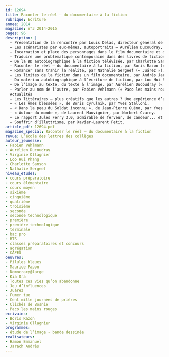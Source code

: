 ```yaml
---
id: 12694
title: Raconter le réel – du documentaire à la fiction
rubrique: Écriture 
annee: 2014
magazine: n°3 2014-2015
pages: 96
description: |
  – Présentation de la rencontre par Louis Delas, directeur général de l’école des loisirs et de Rue de Sèvres.
  – Les scénaristes par eux-mêmes, autoportraits – Aurélien Ducoudray, Emmanuel Hamon, Andrès Jarach, Virginie Ollagnier, Loo Hui Phang, Boris Razon, Charlotte Sanson, Nathalie Sergeef, Fabien Vehlmann.
  – Incarnation et place des personnages dans le film documentaire et de fiction, par Emmanuel Hamon (« Maurice Papon » et « Democracy@large »).
  – Traduire une problématique contemporaine dans des livres de fiction, par Virginie Ollagnier (« Kia Ora » et « Toutes ces vies qu’on abandonne »).
  – De la BD autobiographique à la fiction télévisée, par Charlotte Sanson (« Pilules bleues »).
  – Raconter le réel – du documentaire à la fiction, par Boris Razon (« Jeu d’influences » et « Palladium »).
  – Romancer sans trahir la réalité, par Nathalie Sergeef (« Juárez »).
  – Les limites de la fiction dans un film documentaire, par Andrès Jarach (« Fumer tue »).
  – Du matériau autobiographique à l’écriture de fiction, par Loo Hui Phang (« Cent mille journées de prières »).
  – De l’image au texte, du texte à l’image, par Aurélien Ducoudray (« Clichés de Bosnie »).
  – Parler au nom de l’autre, par Fabien Vehlmann (« Paco les mains rouges »).
  Actualités
  – Les littéraires – plus créatifs que les autres ? Une expérience d’atelier créatif en partenariat d’entreprise, par Anne-Marie Petitjean.
  – « Les Âmes blessées », de Boris Cyrulnik, par Yves Stalloni.
  – « Dans la peau du Soldat inconnu », de Jean-Pierre Guéno, par Yves Stalloni.
  – « Autour du monde », de Laurent Mauvignier, par Norbert Czarny.
  – Le rapport Jules Ferry 3.0, admirable de ferveur, de candeur... et d’erreur, par Pascal Caglar.
  – Souffrir d’illettrisme, par Xavier-Laurent Petit.
article_pdf: 12694.pdf
magazine_special: Raconter le réel – du documentaire à la fiction
revue: L’école des lettres des collèges
auteur_jeunesse:
- Fabien Vehlmann
- Aurélien Ducoudray
- Virginie Ollagnier
- Loo Hui Phang
- Charlotte Sanson
- Nathalie Sergeef
niveau_etudes:
- cours préparatoire
- cours élémentaire
- cours moyen
- sixième
- cinquième
- quatrième
- troisième
- seconde
- seconde technologique
- première
- première technologique
- terminale
- bac pro
- BTS
- classes préparatoires et concours
- agrégation
- CAPES
oeuvres:
- Pilules bleues
- Maurice Papon
- Democracy@large
- Kia Ora
- Toutes ces vies qu’on abandonne
- Jeu d’influences
- Juárez
- Fumer tue
- Cent mille journées de prières
- Clichés de Bosnie
- Paco les mains rouges
ecrivains:
- Boris Razon
- Virginie Ollagnier
programmes:
- étude de l’image - bande dessinée
realisateurs:
- Hamon Emmanuel
- Jarach Andrès
---
```

